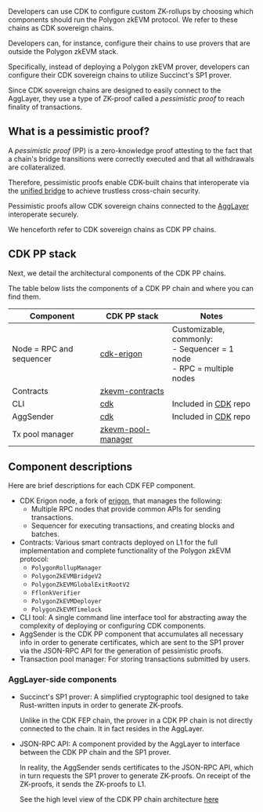 Developers can use CDK to configure custom ZK-rollups by choosing which components should run the Polygon zkEVM protocol. We refer to these chains as CDK sovereign chains.

Developers can, for instance, configure their chains to use provers that are outside the Polygon zkEVM stack.

Specifically, instead of deploying a Polygon zkEVM prover, developers can configure their CDK sovereign chains to utilize Succinct's SP1 prover.

Since CDK sovereign chains are designed to easily connect to the AggLayer, they use a type of ZK-proof called a _pessimistic proof_ to reach finality of transactions.

## What is a pessimistic proof?

A *pessimistic proof* (PP) is a zero-knowledge proof attesting to the fact that a chain's bridge transitions were correctly executed and that all withdrawals are collateralized.

Therefore, pessimistic proofs enable CDK-built chains that interoperate via the [unified bridge](../../zkEVM/architecture/unified-LxLy/index.md) to achieve trustless cross-chain security. 

Pessimistic proofs allow CDK sovereign chains connected to the [AggLayer](../../agglayer/overview.md) interoperate securely.

We henceforth refer to CDK sovereign chains as CDK PP chains.

## CDK PP stack

Next, we detail the architectural components of the CDK PP chains.

The table below lists the components of a CDK PP chain and where you can find them.

| Component                | CDK PP stack                                                 | Notes                                                        |
| ------------------------ | ------------------------------------------------------------ | ------------------------------------------------------------ |
| Node = RPC and sequencer | [cdk-erigon](https://github.com/0xPolygonHermez/cdk-erigon)  | Customizable, commonly:<br/>\- Sequencer = 1 node<br/>\- RPC = multiple nodes |
| Contracts                | <a href=https://github.com/0xPolygonHermez/zkevm-contracts>zkevm-contracts</a> |                                                              |
| CLI                      | [cdk](https://github.com/0xPolygon/cdk)                      | Included in [CDK](https://github.com/0xPolygon/cdk) repo     |
| AggSender                | <a href=https://github.com/0xPolygon/cdk>cdk</a>             | Included in [CDK](https://github.com/0xPolygon/cdk) repo     |
| Tx pool manager          | <a href=https://github.com/0xPolygon/zkevm-pool-manager>  zkevm-pool-manager</a> |                                                              |

## Component descriptions

Here are brief descriptions for each CDK FEP component.

- CDK Erigon node, a fork of [erigon](https://github.com/ledgerwatch/erigon), that manages the following:
    - Multiple RPC nodes that provide common APIs for sending transactions.
    - Sequencer for executing transactions, and creating blocks and batches.
- Contracts: Various smart contracts deployed on L1 for the full implementation and complete functionality of the Polygon zkEVM protocol:
    - `PolygonRollupManager`
    - `PolygonZkEVMBridgeV2`
    - `PolygonZkEVMGlobalExitRootV2`
    - `FflonkVerifier`
    - `PolygonZkEVMDeployer`
    - `PolygonZkEVMTimelock`
- CLI tool: A single command line interface tool for abstracting away the complexity of deploying or configuring CDK components.
- AggSender is the CDK PP component that accumulates all necessary info in order to generate certificates, which are sent to the SP1 prover via the JSON-RPC API for the generation of pessimistic proofs.
- Transaction pool manager: For storing transactions submitted by users.

### AggLayer-side components

- Succinct's SP1 prover: A simplified cryptographic tool designed to take Rust-written inputs in order to generate ZK-proofs.

  Unlike in the CDK FEP chain, the prover in a CDK PP chain is not directly connected to the chain. It in fact resides in the AggLayer.

- JSON-RPC API: A component provided by the AggLayer to interface between the CDK PP chain and the SP1 prover.

  In reality, the AggSender sends certificates to the JSON-RPC API, which in turn requests the SP1 prover to generate ZK-proofs. On receipt of the ZK-proofs, it sends the ZK-proofs to L1.

  See the high level view of the CDK PP chain architecture [here](../architecture/high-level-views.md)
